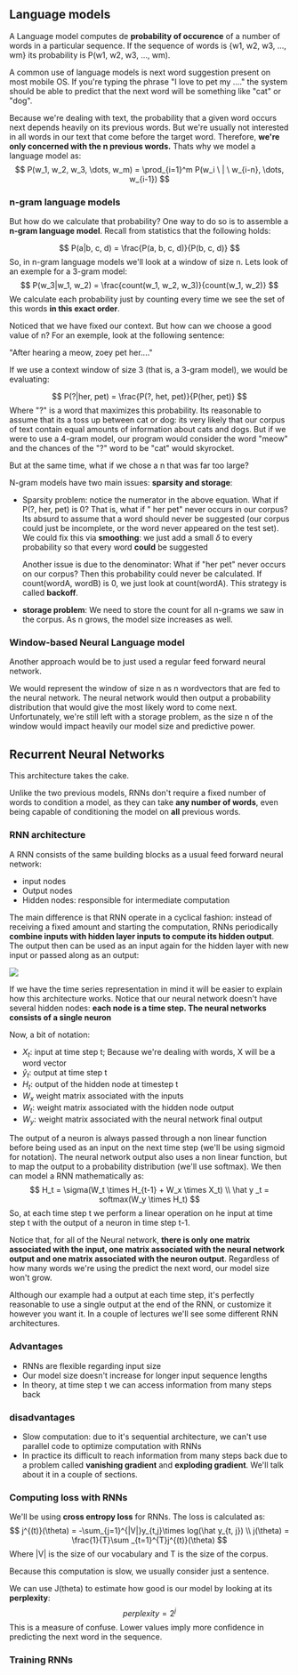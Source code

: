 ## Language models



A Language model computes de **probability of occurence** of a number of words in a particular sequence. If the sequence of words is {w1, w2, w3, ..., wm} its probability is P(w1, w2, w3, ..., wm). 

A common use of language models is next word suggestion present on most mobile OS. If you're typing the phrase "I love to pet my ...." the system should be able to predict that the next word will be something like "cat" or "dog".



Because we're dealing with text, the probability that a given word occurs next depends heavily on its previous words. But we're usually not interested in all words in our text that come before the target word. Therefore, **we're only concerned with the n previous words.** Thats why we model a language model as:
$$
P(w_1, w_2, w_3, \dots, w_m) = \prod_{i=1}^m P(w_i \ | \ w_{i-n}, \dots, w_{i-1})
$$

 ### n-gram language models

But how do we calculate that probability? One way to do so is to assemble a **n-gram language model**. Recall from statistics that the following holds:


$$
P(a|b, c, d) = \frac{P(a, b, c, d)}{P(b, c, d)}
$$
So, in n-gram language models we'll look at a window of size n. Lets look of an exemple for a 3-gram model:
$$
P(w_3|w_1, w_2) = \frac{count(w_1, w_2, w_3)}{count(w_1, w_2)}
$$
We calculate each probability just by counting every time we see the set of this words **in this exact order**. 



Noticed that we have fixed our context. But how can we choose a good value of n? For an exemple, look at the following sentence:



"After hearing a meow, zoey pet her...."



If we use a context window of size 3 (that is, a 3-gram model), we would be evaluating:


$$
P(?|her, pet) = \frac{P(?, het, pet)}{P(her, pet)}
$$
Where "?" is a word that maximizes this probability. Its reasonable to assume that its a toss up between cat or dog: its very likely that our corpus of text contain equal amounts of information about cats and dogs. But if we were to use a 4-gram model, our program would consider the word "meow" and the chances of the "?" word to be "cat" would skyrocket. 



But at the same time, what if we chose a n that was far too large?



N-gram models have two main issues: **sparsity and storage**:

* Sparsity problem: notice the numerator in the above equation. What if P(?, her, pet) is 0? That is, what if "<something> her pet" never occurs in our corpus? Its absurd to assume that a word <something> should never be suggested (our corpus could just be incomplete, or the word never appeared on the test set). We could fix this via **smoothing**: we just add a small $\delta$ to every probability so that every word **could** be suggested

  Another issue is due to the denominator: What if "her pet" never occurs on our corpus? Then this probability could never be calculated. If count(wordA, wordB) is 0, we just look at count(wordA). This strategy is called **backoff**.

* **storage problem**: We need to store the count for all n-grams we saw in the corpus. As n grows, the model size increases as well.



### Window-based Neural  Language model



Another approach would be to just used a regular feed forward neural network.

We would represent the window of size n as n wordvectors that are fed to the neural network. The neural network would then output a probability distribution that would give the most likely word to come next. Unfortunately, we're still left with a storage problem, as the size n of the window would impact heavily our model size and predictive power.



## Recurrent Neural Networks



This architecture takes the cake.

Unlike the two previous models, RNNs don't require a fixed number of words to condition a model, as they can take **any number of words**, even being capable of conditioning the model on **all** previous words.

### RNN architecture

A RNN consists of the same building blocks as a usual feed forward neural network:

* input nodes
* Output nodes
* Hidden nodes: responsible for intermediate computation

The main difference is that RNN operate in a cyclical fashion: instead of receiving a fixed amount and starting the computation, RNNs periodically **combine inputs with hidden layer inputs to compute its hidden output**. The output then can be used as an input again for the hidden layer with new input or passed along as an output:

![](/home/caio/Downloads/reducao(1).png)

If we have the time series representation in mind it will be easier to explain how this architecture works. Notice that our neural network doesn't have several hidden nodes: **each node is a time step. The neural networks consists of a single neuron**



Now, a bit of notation:

* $X_t$: input at time step t; Because we're dealing with words, X will be a word vector
* $\hat{y}_t$: output at time step t
* $H_t$: output of the hidden node at timestep t
* $W_x$ weight matrix associated with the inputs
* $W_t$: weight matrix associated with the hidden node output
* $W_y$: weight matrix associated with the neural network final output

The output of a neuron is always passed through a non linear function before being used as an input on the next time step (we'll be using sigmoid for notation). The neural network output also uses a non linear function, but to map the output to a probability distribution (we'll use softmax). We then can model a RNN mathematically as:
$$
H_t = \sigma(W_t \times H_{t-1} + W_x \times X_t)
\\
\hat y _t = softmax(W_y \times H_t)
$$
So, at each time step t we perform a linear operation on he input at time step t with the output of a neuron in time step t-1.

Notice that, for all of the Neural network, **there is only one matrix associated with the input, one matrix associated with the neural network output and one matrix associated with the neuron output**. Regardless of how many words we're using the predict the next word, our model size won't grow.

Although our example had a output at each time step, it's perfectly reasonable to use a single output at the end of the RNN, or customize it however you want it. In a couple of lectures we'll see some different RNN architectures.

### Advantages

* RNNs are flexible regarding input size
* Our model size doesn't increase for longer input sequence lengths
* In theory, at time step t we can access information from many steps back

### disadvantages

* Slow computation: due to it's sequential architecture, we can't use parallel code to optimize computation with RNNs
* In practice its difficult to reach information from many steps back due to a problem called **vanishing gradient** and **exploding gradient**. We'll talk about it in a couple of sections.

### Computing loss with RNNs

We'll be using **cross entropy loss** for RNNs. The loss is calculated as:
$$
j^{(t)}(\theta)  = -\sum_{j=1}^{|V|}y_{t,j}\times log(\hat y_{t, j})
\\
j(\theta) = \frac{1}{T}\sum _{t=1}^{T}j^{(t)}(\theta)
$$
Where |V| is the size of our vocabulary and T is the size of the corpus.



Because this computation is slow, we usually consider just a sentence.

We can use J(theta) to estimate how good is our model by looking at its **perplexity**:
$$
perplexity = 2^j
$$
This is a measure of confuse. Lower values imply more confidence in predicting the next word in the sequence.

### Training RNNs

